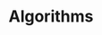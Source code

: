 ---
title: "Algorithms"
permalink: /categories/solution/
layout: category
author_profile: true
taxonomy: algorithm
---